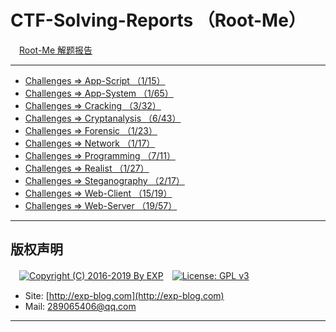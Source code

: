 # CTF-Solving-Reports （Root-Me）
　[Root-Me 解题报告](http://exp-blog.com/2019/01/02/pid-2597/)

------

- [Challenges => App-Script （1/15）](http://exp-blog.com/2019/01/02/pid-2597/2/)
- [Challenges => App-System （1/65）](http://exp-blog.com/2019/01/02/pid-2597/3/)
- [Challenges => Cracking （3/32）](http://exp-blog.com/2019/01/02/pid-2597/4/)
- [Challenges => Cryptanalysis （6/43）](http://exp-blog.com/2019/01/02/pid-2597/5/)
- [Challenges => Forensic （1/23）](http://exp-blog.com/2019/01/02/pid-2597/6/)
- [Challenges => Network （1/17）](http://exp-blog.com/2019/01/02/pid-2597/7/)
- [Challenges => Programming （7/11）](http://exp-blog.com/2019/01/02/pid-2597/8/)
- [Challenges => Realist （1/27）](http://exp-blog.com/2019/01/02/pid-2597/9/)
- [Challenges => Steganography （2/17）](http://exp-blog.com/2019/01/02/pid-2597/10/)
- [Challenges => Web-Client （15/19） ](http://exp-blog.com/2019/01/02/pid-2597/11/)
- [Challenges => Web-Server （19/57）](http://exp-blog.com/2019/01/02/pid-2597/12/)


------

## 版权声明

　[![Copyright (C) 2016-2019 By EXP](https://img.shields.io/badge/Copyright%20(C)-2006~2018%20By%20EXP-blue.svg)](http://exp-blog.com)　[![License: GPL v3](https://img.shields.io/badge/License-GPL%20v3-blue.svg)](https://www.gnu.org/licenses/gpl-3.0)
  

- Site: [http://exp-blog.com](http://exp-blog.com) 
- Mail: <a href="mailto:289065406@qq.com?subject=[EXP's Github]%20Your%20Question%20（请写下您的疑问）&amp;body=What%20can%20I%20help%20you?%20（需要我提供什么帮助吗？）">289065406@qq.com</a>


------
